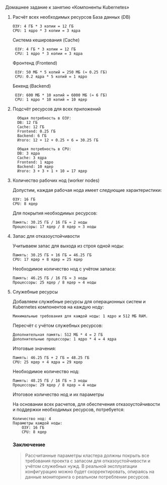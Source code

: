 Домашнее задание к занятию «Компоненты Kubernetes»

1. Расчёт всех необходимых ресурсов
   База данных (DB)

       ОЗУ: 4 ГБ * 3 копии = 12 ГБ
       CPU: 1 ядро * 3 копии = 3 ядра

   Система кеширования (Cache)

        ОЗУ: 4 ГБ * 3 копии = 12 ГБ
        CPU: 1 ядро * 3 копии = 3 ядра

   Фронтенд (Frontend)

        ОЗУ: 50 МБ * 5 копий = 250 МБ (≈ 0.25 ГБ)
        CPU: 0.2 ядра * 5 копий = 1 ядро

   Бекенд (Backend)

        ОЗУ: 600 МБ * 10 копий = 6000 МБ (≈ 6 ГБ)
        CPU: 1 ядро * 10 копий = 10 ядер

2. Подсчёт ресурсов для всех приложений

         Общая потребность в ОЗУ:
         DB: 12 ГБ
         Cache: 12 ГБ
         Frontend: 0.25 ГБ
         Backend: 6 ГБ
         Итого: 12 + 12 + 0.25 + 6 = 30.25 ГБ
      
         Общая потребность в CPU:
         DB: 3 ядра
         Cache: 3 ядра
         Frontend: 1 ядро
         Backend: 10 ядер
         Итого: 3 + 3 + 1 + 10 = 17 ядер

3. Количество рабочих нод (worker nodes)

   Допустим, каждая рабочая нода имеет следующие характеристики:

       ОЗУ: 16 ГБ
       CPU: 8 ядер

   Для покрытия необходимых ресурсов:

       Память: 30.25 ГБ / 16 ГБ ≈ 2 ноды
       Процессоры: 17 ядер / 8 ядер ≈ 3 ноды

4. Запас для отказоустойчивости

   Учитываем запас для выхода из строя одной ноды:

       Память: 30.25 ГБ + 16 ГБ = 46.25 ГБ
       CPU: 17 ядер + 8 ядер = 25 ядер

   Необходимое количество нод с учётом запаса:

       Память: 46.25 ГБ / 16 ГБ ≈ 3 ноды
       Процессоры: 25 ядер / 8 ядер ≈ 4 ноды

5. Служебные ресурсы

   Добавляем служебные ресурсы для операционных систем и Kubernetes компонентов на каждую ноду:

       Минимальные требования для каждой ноды: 1 ядро и 512 МБ RAM.

   Пересчёт с учётом служебных ресурсов:

       Дополнительная память: 512 МБ * 4 = 2 ГБ
       Дополнительные процессоры: 1 ядро * 4 = 4 ядра

   Итоговые значения:

       Память: 46.25 ГБ + 2 ГБ = 48.25 ГБ
       CPU: 25 ядер + 4 ядра = 29 ядер

   Необходимое количество нод:

       Память: 48.25 ГБ / 16 ГБ ≈ 3 ноды
       Процессоры: 29 ядер / 8 ядер ≈ 4 ноды

   Итоговое количество нод и их параметры

   На основании всех расчетов, для обеспечения отказоустойчивости и поддержки необходимых ресурсов, потребуется:

       Количество нод: 4
       Параметры каждой ноды:
           ОЗУ: 16 ГБ
           CPU: 8 ядер

   ### **Заключение**

   >Рассчитанные параметры кластера должны покрыть все требования проекта с запасом для отказоустойчивости и учётом служебных нужд. В реальной эксплуатации конфигурацию можно будет скорректировать, опираясь на данные мониторинга о реальном потреблении ресурсов.